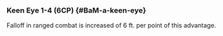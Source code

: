 ### Keen Eye 1-4 (6CP) {#BaM-a-keen-eye}

Falloff in ranged combat is increased of 6 ft. per point of this advantage.
